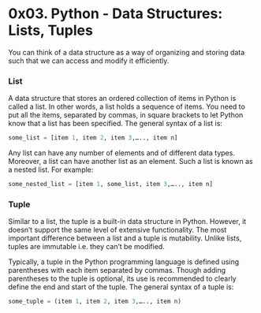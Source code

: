 # 0x03. Python - Data Structures: Lists, Tuples

You can think of a data structure as a way of organizing and storing data such that we can access and modify it efficiently.

### List
A data structure that stores an ordered collection of items in Python is called a list. In other words, a list holds a sequence of items. You need to put all the items, separated by commas, in square brackets to let Python know that a list has been specified. The general syntax of a list is:

```py
some_list = [item 1, item 2, item 3,….., item n]
```

Any list can have any number of elements and of different data types. Moreover, a list can have another list as an element. Such a list is known as a nested list. For example: 
```py
some_nested_list = [item 1, some_list, item 3,….., item n]
```

### Tuple
Similar to a list, the tuple is a built-in data structure in Python. However, it doesn’t support the same level of extensive functionality. The most important difference between a list and a tuple is mutability. Unlike lists, tuples are immutable i.e. they can’t be modified.

Typically, a tuple in the Python programming language is defined using parentheses with each item separated by commas. Though adding parentheses to the tuple is optional, its use is recommended to clearly define the end and start of the tuple. The general syntax of a tuple is:

```py
some_tuple = (item 1, item 2, item 3,….., item n)
```
